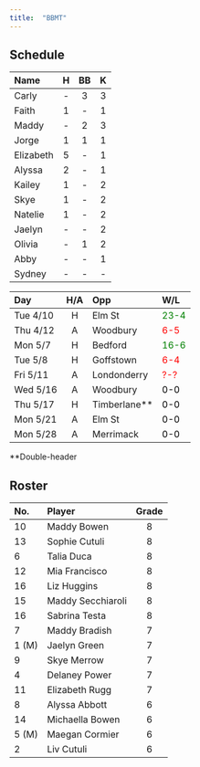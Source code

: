```yaml
---
title:  "BBMT"
---
```



## Schedule

|Name      |H    |BB   |K     |
|:---------|:---:|:---:|:----:|
|Carly     |-	   |3	   |3     | 
|Faith	   |1	   |-	   |1     |
|Maddy	   |-	   |2	   |3     |
|Jorge	   |1	   |1	   |1     |
|Elizabeth |5	   |-    |1     |
|Alyssa	   |2	   |-	   |1     |
|Kailey	   |1	   |-    |2     |
|Skye	     |1	   |-    |2     |
|Natelie	 |1	   |-    |2     |
|Jaelyn	   |-	   |-	   |2     |
|Olivia	   |-	   |1	   |2     |
|Abby	     |-	   |-	   |1     |
|Sydney	   |-	   |-	   |-     |

|Day       | H/A | Opp        | W/L                                   |
|:---------|:---:|:-----------|:--------------------------------------|
| Tue 4/10 |H    |Elm St      | <span style="color:green">23-4</span> |
| Thu 4/12 |A    |Woodbury    | <span style="color:red">6-5</span>    |
| Mon 5/7  |H    |Bedford     | <span style="color:green">16-6</span> |
| Tue 5/8  |H    |Goffstown   | <span style="color:red">6-4</span>    |
| Fri 5/11 |A    |Londonderry | <span style="color:red">?-?</span>    |
| Wed 5/16 |A    |Woodbury    | <span style="color:black">0-0</span>  |
| Thu 5/17 |H    |Timberlane**| <span style="color:black">0-0</span>  |
| Mon 5/21 |A    |Elm St      | <span style="color:black">0-0</span>  |
| Mon 5/28 |A    |Merrimack   | <span style="color:black">0-0</span>  |

**Double-header

## Roster

|No.     |Player           | Grade|
|:-------|:----------------|:----:|
|10      |Maddy Bowen      | 8    |
|13      |Sophie Cutuli    | 8    |
|6       |Talia Duca       | 8    |
|12      |Mia Francisco    | 8    |
|16      |Liz Huggins      | 8    |
|15      |Maddy Secchiaroli| 8    |
|16      |Sabrina Testa    | 8    |
|7       |Maddy Bradish    | 7    |
|1 (M)   |Jaelyn Green     | 7    |
|9       |Skye Merrow      | 7    |
|4       |Delaney Power    | 7    |
|11      |Elizabeth Rugg   | 7    |
|8       |Alyssa Abbott    | 6    |
|14      |Michaella Bowen  | 6    |
|5 (M)   |Maegan Cormier   | 6    |
|2       |Liv Cutuli       | 6    |
